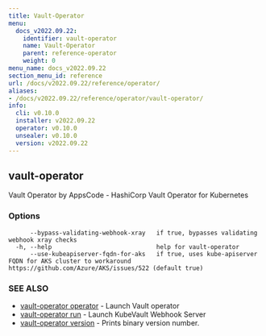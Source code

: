 ```yaml
---
title: Vault-Operator
menu:
  docs_v2022.09.22:
    identifier: vault-operator
    name: Vault-Operator
    parent: reference-operator
    weight: 0
menu_name: docs_v2022.09.22
section_menu_id: reference
url: /docs/v2022.09.22/reference/operator/
aliases:
- /docs/v2022.09.22/reference/operator/vault-operator/
info:
  cli: v0.10.0
  installer: v2022.09.22
  operator: v0.10.0
  unsealer: v0.10.0
  version: v2022.09.22
---
```


## vault-operator

Vault Operator by AppsCode - HashiCorp Vault Operator for Kubernetes

### Options

```
      --bypass-validating-webhook-xray   if true, bypasses validating webhook xray checks
  -h, --help                             help for vault-operator
      --use-kubeapiserver-fqdn-for-aks   if true, uses kube-apiserver FQDN for AKS cluster to workaround https://github.com/Azure/AKS/issues/522 (default true)
```

### SEE ALSO

* [vault-operator operator](/docs/v2022.09.22/reference/operator/vault-operator_operator)	 - Launch Vault operator
* [vault-operator run](/docs/v2022.09.22/reference/operator/vault-operator_run)	 - Launch KubeVault Webhook Server
* [vault-operator version](/docs/v2022.09.22/reference/operator/vault-operator_version)	 - Prints binary version number.

